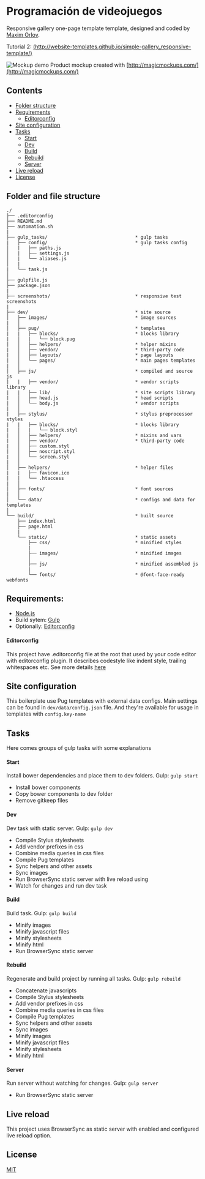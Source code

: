 # Programación de videojuegos

Responsive gallery one-page template template, designed and coded by [Maxim Orlov](https://github.com/orlovmax). 

Tutorial 2: [(http://website-templates.github.io/simple-gallery_responsive-template/)](https://github.com/mirijass/Programacion-Videojuegos/blob/main/Evidencias/Pruebas%20P2.pdf)

![Mockup demo](screenshots/pic.jpg)
Product mockup created with [http://magicmockups.com/](http://magicmockups.com/)

## Contents
* [Folder structure](#folder-and-file-structure)
* [Requirements](#requirements)
    - [Editorconfig](#editorconfig)
* [Site configuration](#site-configuration)
* [Tasks](#tasks)
    - [Start](#start)
    - [Dev](#dev)
    - [Build](#build)
    - [Rebuild](#rebuild)
    - [Server](#server)
* [Live reload](#live-reload)
* [License](#license)

## Folder and file structure
```
./
├── .editorconfig
├── README.md
├── automation.sh
|
├── gulp_tasks/                                * gulp tasks
|   ├── config/                                * gulp tasks config
│   |   ├── paths.js
│   |   ├── settings.js
│   |   └── aliases.js
│   |
|   └── task.js
│
├── gulpfile.js
├── package.json
|
├── screenshots/                               * responsive test screenshots
|
├── dev/                                       * site source
│   ├── images/                                * image sources
|   │
│   ├── pug/                                   * templates
|   |   ├── blocks/                            * blocks library
|   │   |   └── block.pug
|   │   ├── helpers/                           * helper mixins
|   │   ├── vendor/                            * third-party code
|   │   ├── layouts/                           * page layouts
|   │   └── pages/                             * main pages templates
|   │
│   ├── js/                                    * compiled and source js
|   |   ├── vendor/                            * vendor scripts library
|   |   ├── lib/                               * site scripts library
|   │   ├── head.js                            * head scripts
|   │   └── body.js                            * vendor scripts
|   │
|   ├── stylus/                                * stylus preprocessor styles
|   |   ├── blocks/                            * blocks library
|   │   |   └── block.styl
|   │   ├── helpers/                           * mixins and vars
|   │   ├── vendor/                            * third-party code
|   │   ├── custom.styl
|   │   ├── noscript.styl
|   │   └── screen.styl
|   │
│   ├── helpers/                               * helper files
|   |   ├── favicon.ico
|   |   └── .htaccess
|   │
│   ├── fonts/                                 * font sources
|   │
│   └── data/                                  * configs and data for templates
│
└── build/                                     * built source
    ├── index.html
    ├── page.html
    |
    └── static/                                * static assets
        ├── css/                               * minified styles
        |
        ├── images/                            * minified images
        │
        ├── js/                                * minified assembled js
        |
        └── fonts/                             * @font-face-ready webfonts

```

## Requirements:
- [Node.js](http://nodejs.org/)
- Build sytem: [Gulp](http://gulpjs.com/)
- Optionally: [Editorconfig](http://editorconfig.org/)

#### Editorconfig
This project have .editorconfig file at the root that used by your code editor with editorconfig plugin. It describes codestyle like indent style, trailing whitespaces etc. See more details [here](http://editorconfig.org/)

## Site configuration
This boilerplate use Pug templates with external data configs. 
Main settings can be found in `dev/data/config.json` file. And they're available for usage in templates with `config.key-name`

## Tasks
Here comes groups of gulp tasks with some explanations

#### Start 
Install bower dependencies and place them to dev folders.
Gulp: `gulp start`

* Install bower components
* Copy bower components to dev folder
* Remove gitkeep files

#### Dev
Dev task with static server.
Gulp: `gulp dev`

* Compile Stylus stylesheets
* Add vendor prefixes in css
* Combine media queries in css files
* Compile Pug templates
* Sync helpers and other assets
* Sync images
* Run BrowserSync static server with live reload using 
* Watch for changes and run dev task


#### Build 
Build task.
Gulp: `gulp build`

* Minify images
* Minify javascript files
* Minify stylesheets
* Minify html
* Run BrowserSync static server 


#### Rebuild 
Regenerate and build project by running all tasks.
Gulp: `gulp rebuild`

* Concatenate javascripts
* Compile Stylus stylesheets
* Add vendor prefixes in css
* Combine media queries in css files
* Compile Pug templates
* Sync helpers and other assets
* Sync images
* Minify images
* Minify javascript files
* Minify stylesheets
* Minify html

#### Server 
Run server without watching for changes.
Gulp: `gulp server`

* Run BrowserSync static server

## Live reload 
This project uses BrowserSync as static server with enabled and configured live reload option.

## License
[MIT](https://github.com/website-templates/simple-gallery_responsive-template/blob/master/LICENSE.md)
